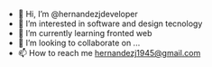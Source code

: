 - 👋 Hi, I’m @hernandezjdeveloper
- 👀 I’m interested in software and design tecnology
- 🌱 I’m currently learning fronted web
- 💞️ I’m looking to collaborate on ...
- 📫 How to reach me hernandezj1945@gmail.com

<!---
hernandezjdeveloper/hernandezjdeveloper is a ✨ special ✨ repository because its `README.md` (this file) appears on your GitHub profile.
You can click the Preview link to take a look at your changes.
--->
